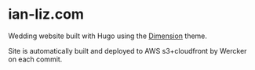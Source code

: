 # ian-liz.com

Wedding website built with Hugo using the [Dimension](https://github.com/sethmacleod/dimension) theme.

Site is automatically built and deployed to AWS s3+cloudfront by Wercker on each commit.
